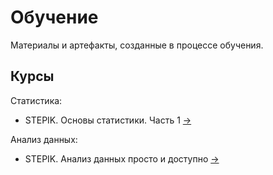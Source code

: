 # Обучение

Материалы и артефакты, созданные в процессе обучения.


## Курсы

Статистика:

- STEPIK. Основы статистики. Часть 1 [→](https://stepik.org/course/76)


Анализ данных:

- STEPIK. Анализ данных просто и доступно [→](https://stepik.org/course/73952)
